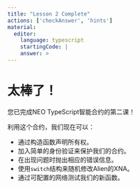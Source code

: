 ```yaml
---
title: "Lesson 2 Complete"
actions: ['checkAnswer', 'hints']
material: 
  editor:
    language: typescript
    startingCode: |
    answer: > 
---
```

# 太棒了！

您已完成NEO TypeScript智能合约的第二课！

利用这个合约，我们现在可以：

- 通过构造函数声明所有权。
- 加入简单的身份验证来保护我们的合约。
- 在出现问题时抛出相应的错误信息。
- 使用`switch`结构来随机修改Alien的XNA。
- 通过可配置的网络测试我们的新函数。
